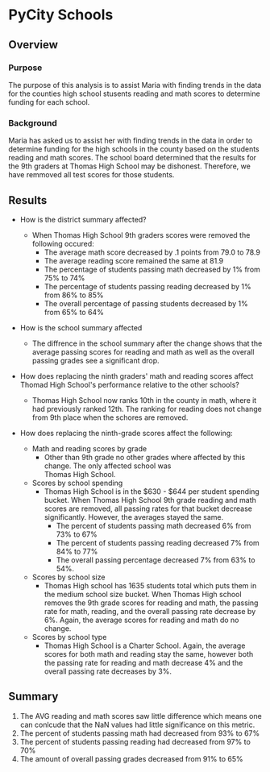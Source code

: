 # PyCity Schools

## Overview
### Purpose
The purpose of this analysis is to assist Maria with finding trends in the data for the counties high school stusents reading and math scores to determine funding for each school.

### Background
Maria has asked us to assist her with finding trends in the data in order to determine funding for the high schools in the county based on the students reading and math scores. The school board determined that the results for the 9th graders at Thomas High School may be dishonest. Therefore, we have remmoved all test scores for those students.

## Results
- How is the district summary affected?
  - When Thomas High School 9th graders scores were removed the following occured:
    - The average math score decreased by .1 points from 79.0 to 78.9
    - The average reading score remained the same at 81.9
    - The percentage of students passing math decreased by 1% from 75% to 74%
    - The percentage of students passing reading decreased by 1% from 86% to 85%
    - The overall percentage of passing students decreased by 1% from 65% to 64%

- How is the school summary affected
    - The diffrence in the school summary after the change shows that the average passing scores for 
      reading and math as well as the overall passing grades see a significant drop. 
    
- How does replacing the ninth graders' math and reading scores affect Thomad High School's performance relative to the other schools?
  - Thomas High School now ranks 10th in the county in math, where it had previously ranked 12th. The 
    ranking for reading does not change from 9th place when the schores are removed.

- How does replacing the ninth-grade scores affect the following:
  - Math and reading scores by grade
    - Other than 9th grade no other grades where affected by this change. The only affected school was  
      Thomas High School.
  - Scores by school spending
    - Thomas High School is in the $630 - $644 per student spending bucket. When Thomas High School 9th grade reading and math scores are removed, all passing rates for that bucket decrease significantly. However, the averages stayed the same.
      - The percent of students passing math decreased 6% from 73% to 67%
      - The percent of students passing reading decreased 7% from 84% to 77%
      - The overall passing percentage decreased 7% from 63% to 54%.
  - Scores by school size
    - Thomas High school has 1635 students total which puts them in the medium school size bucket. When Thomas High school removes the 9th grade scores for reading and math, the passing rate for math, reading, and the overall passing rate decrease by 6%. Again, the average scores for reading and math do no change.
  - Scores by school type
    - Thomas High School is a Charter School. Again, the average scores for both math and reading stay the same, however both the passing rate for reading and math decrease 4% and the overall passing rate decreases by 3%.

## Summary
1. The AVG reading and math scores saw little difference which means one can conlcude that the NaN values had little significance on this metric.
2. The percent of students passing math had decreased from 93% to 67% 
3. The percent of students passing reading had decreased from 97% to 70%
4. The amount of overall passing grades decreased from 91% to 65%